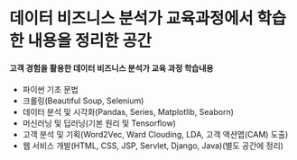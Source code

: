# 데이터 비즈니스 분석가 교육과정에서 학습한 내용을 정리한 공간

#### 고객 경험을 활용한 데이터 비즈니스 분석가 교육 과정 학습내용
- 파이썬 기초 문법
- 크롤링(Beautiful Soup, Selenium)
- 데이터 분석 및 시각화(Pandas, Series, Matplotlib, Seaborn)
- 머신러닝 및 딥러닝(기본 원리 및 Tensorflow)
- 고객 분석 및 기획(Word2Vec, Ward Clouding, LDA, 고객 액션맵(CAM) 도출)
- 웹 서비스 개발(HTML, CSS, JSP, Servlet, Django, Java)(별도 공간에 정리)
